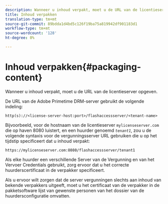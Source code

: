 ```yaml
---
description: Wanneer u inhoud verpakt, moet u de URL van de licentieserver opgeven.
title: Inhoud verpakken
translation-type: tm+mt
source-git-commit: 89bdda1d4bd5c126f19ba75a819942df901183d1
workflow-type: tm+mt
source-wordcount: '128'
ht-degree: 0%

---
```



# Inhoud verpakken{#packaging-content}

Wanneer u inhoud verpakt, moet u de URL van de licentieserver opgeven.

De URL van de Adobe Primetime DRM-server gebruikt de volgende indeling:

```
http(s)://<license-server-host:port>/flashaccessserver/<tenant-name>
```

Bijvoorbeeld, voor de hostnaam van de licentieserver `mylicenseserver.com` die op haven 8080 luistert, en een huurder genoemd *`tenant1`*, zou u de volgende syntaxis voor de vergunningsserver URL gebruiken die u op het tijdstip specificeert dat u inhoud verpakt:

```
https://mylicenseserver.com:8080/flashaccessserver/tenant1
```

Als elke huurder een verschillende Server van de Vergunning en van het Vervoer Credentials gebruikt, zorg ervoor dat u het correcte huurderscertificaat in de verpakker specificeert.

Als u ervoor wilt zorgen dat de server vergunningen slechts aan inhoud van bekende verpakkers uitgeeft, moet u het certificaat van de verpakker in de pakketsoftware lijst van gewenste personen van het dossier van de huurdersconfiguratie omvatten.
